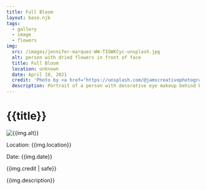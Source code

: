 ```yaml
---
title: Full Bloom
layout: base.njk
tags:
  - gallery
  - image
  - flowers
img:
  src: /images/jennifer-marquez-WW-TIGWKCyc-unsplash.jpg
  alt: person with dried flowers in front of face
  title: Full Bloom
  location: unknown
  date: April 10, 2021
  credit: 'Photo by <a href="https://unsplash.com/@jamscreativephotography?utm_source=unsplash&utm_medium=referral&utm_content=creditCopyText">Jennifer Marquez</a> on <a href="https://unsplash.com/@jamscreativephotography?utm_source=unsplash&utm_medium=referral&utm_content=creditCopyText">Unsplash</a>'
  description: Portrait of a person with decorative eye makeup behind branches with yellow blossoms.
---
```

<h1 class="pageTitle">{{title}}</h1>

<div class="image">
 <img src="{{img.src}}" alt="{{img.alt}}">
</div>
<div class="image-info">
    <p class="location">Location: {{img.location}}</p>
    <p class="date">Date: {{img.date}}</p>
    <p class="credit">{{img.credit | safe}}</p>
    <p class="description">{{img.description}}</p>
</div>

